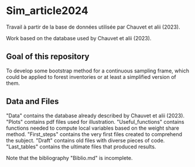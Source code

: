 # Sim_article2024

Travail à partir de la base de données utilisée par Chauvet et alii (2023).

Work based on the database used by Chauvet et alii (2023).

## Goal of this repository

To develop some bootstrap method for a continuous sampling frame, which could be applied to forest inventories or at least a simplified version of them.

## Data and Files

"Data" contains the database already described by Chauvet et alii (2023).
"Plots" contains pdf files used for illustration.
"Useful_functions" contains functions needed to compute local variables based on the weight share method.
"First_steps" contains the very first files created to comprehend the subject.
"Draft" contains old files with diverse pieces of code.
"Last_tables" contains the ultimate files that produced results.

Note that the bibliography "Biblio.md" is incomplete.
